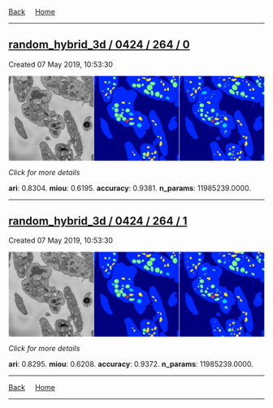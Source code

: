 
[Back](..)&nbsp;&nbsp;&nbsp;&nbsp;&nbsp;[Home](https://leapmanlab.github.io/snapshots)

---

<div class="summary"><a href="0"><h2>random_hybrid_3d / 0424 / 264 / 0</h2></a><p>Created 07 May 2019, 10:53:30
</p><a href="0"><img src="0/media/summary.png" align="center"></a><p>
<i>Click for more details</i>
</p></div>

**ari**: 0.8304. **miou**: 0.6195. **accuracy**: 0.9381. **n_params**: 11985239.0000. 

---

<div class="summary"><a href="1"><h2>random_hybrid_3d / 0424 / 264 / 1</h2></a><p>Created 07 May 2019, 10:53:30
</p><a href="1"><img src="1/media/summary.png" align="center"></a><p>
<i>Click for more details</i>
</p></div>

**ari**: 0.8295. **miou**: 0.6208. **accuracy**: 0.9372. **n_params**: 11985239.0000. 

---

[Back](..)&nbsp;&nbsp;&nbsp;&nbsp;&nbsp;[Home](https://leapmanlab.github.io/snapshots)

---